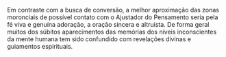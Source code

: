 ﻿Em contraste com a busca de conversão, a melhor aproximação das zonas moronciais de possível contato com o Ajustador do Pensamento seria pela fé viva e genuína adoração, a oração sincera e altruísta. De forma geral muitos dos súbitos aparecimentos das memórias dos níveis inconscientes da mente humana tem sido confundido com revelações divinas e guiamentos espirituais.
